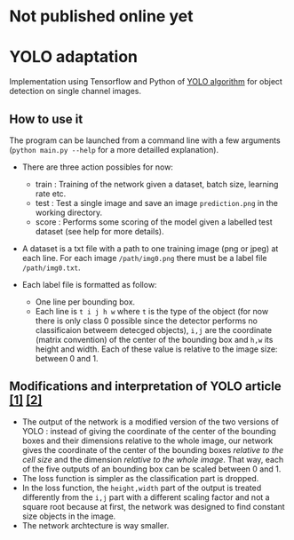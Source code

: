 # Not published online yet
# YOLO adaptation

Implementation using Tensorflow and Python of [YOLO algorithm](https://pjreddie.com/darknet/yolo/) for object detection on single channel images.

## How to use it
The program can be launched from a command line with a few arguments (`python main.py --help` for a more detailled explanation).
- There are three action possibles for now: 
  - train : Training of the network given a dataset, batch size, learning rate etc. 
  - test : Test a single image and save an image `prediction.png` in the working directory.
  - score : Performs some scoring of the model given a labelled test dataset (see help for more details).

- A dataset is a txt file with a path to one training image (png or jpeg) at each line. For each image `/path/img0.png` there must be a label file `/path/img0.txt`. 
- Each label file is formatted as follow:
  - One line per bounding box.
  - Each line is  `t i j h w` where `t` is the type of the object (for now there is only class 0 possible since the detector performs no classificaion betweem detecged objects), `i,j` are the coordinate (matrix convention) of the center of the bounding box and `h,w` its height and width. Each of these value is relative to the image size: between 0 and 1.  


## Modifications and interpretation of YOLO article [[1]](https://arxiv.org/abs/1506.02640) [[2]](https://arxiv.org/abs/1612.08242)

- The output of the network is a modified version of the two versions of YOLO : instead of giving the coordinate of the center of the bounding boxes and their dimensions relative to the whole image, our network gives the coordinate of the center of the bounding boxes *relative to the cell size* and the dimension *relative to the whole image*. That way, each of the five outputs of an bounding box can be scaled between 0 and 1.
- The loss function is simpler as the classification part is dropped.
- In the loss function, the `height,width` part of the output is treated differently from the `i,j` part with a different scaling factor and not a square root because at first, the network was designed to find constant size objects in the image. 
- The network archtecture is way smaller.
